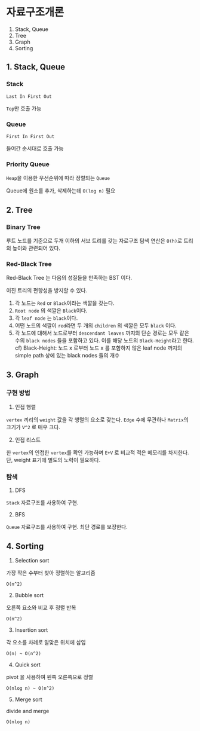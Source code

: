 # 자료구조개론

1. Stack, Queue
2. Tree
3. Graph
4. Sorting

## 1. Stack, Queue
### Stack
```Last In First Out```

```Top```만 호출 가능
### Queue
```First In First Out```

들어간 순서대로 호출 가능

### Priority Queue
```Heap```을 이용한 우선순위에 따라 정렬되는 ```Queue```

Queue에 원소를 추가, 삭제하는데 ```O(log n)``` 필요

## 2. Tree
### Binary Tree
루트 노드를 기준으로 두개 이하의 서브 트리를 갖는 자료구조
탐색 연산은 ```O(h)```로 트리의 높이와 관련되어 있다.

### Red-Black Tree
Red-Black Tree 는 다음의 성질들을 만족하는 BST 이다.

이진 트리의 편향성을 방지할 수 있다.

1. 각 노드는 ```Red``` or ```Black```이라는 색깔을 갖는다.
2. ```Root node``` 의 색깔은 ```Black```이다.
3. 각 ```leaf node``` 는 ```black```이다.
4. 어떤 노드의 색깔이 ```red```라면 두 개의 ```children``` 의 색깔은 모두 ```black``` 이다.
5. 각 노드에 대해서 노드로부터 ```descendant leaves``` 까지의 단순 경로는 모두 같은 수의 ```black nodes``` 들을 포함하고 있다. 이를 해당 노드의 ```Black-Height```라고 한다. cf) Black-Height: 노드 x 로부터 노드 x 를 포함하지 않은 leaf node 까지의 simple path 상에 있는 black nodes 들의 개수

## 3. Graph
### 구현 방법

1. 인접 행렬

```vertex``` 끼리의 ```weight``` 값을 각 행렬의 요소로 갖는다. ```Edge``` 수에 무관하나 ```Matrix```의 크기가 ```V^2``` 로 매우 크다.

2. 인접 리스트

한 ```vertex```의 인접한 ```vertex```를 확인 가능하며 ```E+V``` 로 비교적 적은 메모리를 차지한다. 단, weight 표기에 별도의 노력이 필요하다.
### 탐색
1. DFS

```Stack``` 자료구조를 사용하여 구현.

2. BFS

```Queue``` 자료구조를 사용하여 구현. 최단 경로를 보장한다.

## 4. Sorting

1. Selection sort

가장 작은 수부터 찾아 정렬하는 알고리즘

```O(n^2)```

2. Bubble sort

오른쪽 요소와 비교 후 정렬 반복

```O(n^2)```

3. Insertion sort

각 요소를 차례로 알맞은 위치에 삽입

```O(n) ~ O(n^2)```

4. Quick sort

pivot 을 사용하여 왼쪽 오른쪽으로 정렬

```O(nlog n) ~ O(n^2)```

5. Merge sort

divide and merge 

```O(nlog n)```
